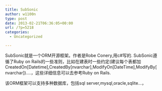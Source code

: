 ```yaml
---
title: SubSonic
author: w1100n
type: post
date: 2013-02-21T06:36:05+00:00
url: /?p=5218
categories:
  - Uncategorized

---
```

SubSonic就是一个ORM开源框架。作者是Robe Conery,用c#写的. SubSonic遵循了Ruby on Rails的一些准则，比如在建表时一些约定(建议每个表都加CreatedOn[Datetime],CreatedBy[nvarchar],ModifyOn[DateTime],ModifyBy[nvarchar])....，这些详细信息可以去参考Ruby on Rails.

该ORM框架可以支持多种数据库，包括sql server,mysql,oracle,sqlite...，